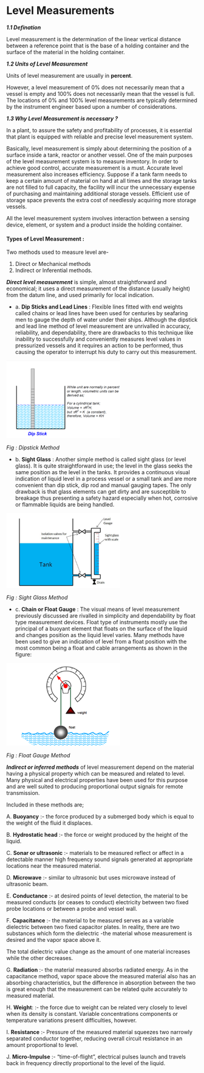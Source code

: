 # Level Measurements

__*1.1  Defination*__

Level measurement is the determination of the linear vertical distance between a reference point that is the base of a holding container and the surface of the material in the holding container.

__*1.2 Units of Level Measurement*__

Units of level measurement are usually in **percent**. </br>

However, a level measurement of 0% does not necessarily mean that a vessel is empty and 100% does not necessarily mean that the vessel is full. The locations of 0% and 100% level measurements are typically determined by the instrument engineer based upon a number of considerations.

__*1.3 Why Level Measurement is necessary ?*__
</br>

In a plant, to assure the safety and profitability of processes, it is essential that plant is equipped with reliable and precise level measurement system.

Basically, level measurement is simply about determining the position of a surface inside a tank, reactor or another vessel.
One of the main purposes of the level measurement system is to measure inventory. In order to achieve good control, accurate measurement is a must. Accurate level measurement also increases efficiency. Suppose if a tank farm needs to keep a certain amount of material on hand at all times and the storage tanks are not filled to full capacity, the facility will incur the unnecessary expense of purchasing and maintaining additional storage vessels. Efficient use of storage space prevents the extra cost of needlessly acquiring more storage vessels.

All the level measurement system involves interaction between a sensing device, element, or system and a product inside the holding container.

#### Types of Level Measurement :
Two methods used to measure level are-

1. Direct or Mechanical methods
2. Indirect or Inferential methods.

___Direct level measurement___ is simple, almost straightforward and economical; it uses a direct measurement of the distance (usually height) from the datum line, and used primarily for local indication.
* a. __Dip Sticks and Lead Lines__ :
Flexible lines fitted with end weights called chains or lead lines have been used for centuries by seafaring men to gauge the depth of water under their ships. Although the dipstick and lead line method of level measurement are unrivalled in accuracy, reliability, and dependability, there are drawbacks to this technique like inability to successfully and conveniently measures level values in pressurized vessels and it requires an action to be performed, thus causing the operator to interrupt his duty to carry out this measurement.

<img src="images/Dipstick Method.PNG" width ="300">

*Fig : Dipstick Method*
* b. __Sight Glass__ :
Another simple method is called sight glass (or level glass). It is quite straightforward in use; the level in the glass seeks the same position as the level in the tanks. It provides a continuous visual indication of liquid level in a process vessel or a small tank and are more convenient than dip stick, dip rod and manual gauging tapes. The only drawback is that glass elements can get dirty and are susceptible to breakage thus presenting a safety hazard especially when hot, corrosive or flammable liquids are being handled.

<img src="images/Sight Glass Method.PNG" width ="300">

*Fig : Sight Glass Method*

* c. __Chain or Float Gauge__ :
The visual means of level measurement previously discussed are rivalled in simplicity and dependability by float type measurement devices. Float type of instruments mostly use the principal of  a buoyant element that floats on the surface of the liquid and changes position as the liquid level varies.
Many methods have been used to give an indication of level from a float position with the most common being a float and cable arrangements as shown in the figure:

<img src="images/Float Gauge.PNG" width ="300">

*Fig : Float Gauge Method*


___Indirect or inferred methods___ of level measurement depend on the material having a physical property which can be measured and related to level. Many physical and electrical properties have been used for this purpose and are well suited to producing proportional output signals for remote transmission.

Included in these methods are;

A. __Buoyancy__ :-
the force produced by a submerged body which is equal to the weight of the fluid it displaces.

B. __Hydrostatic head__ :-
the force or weight produced by the height of the liquid.

C. __Sonar or ultrasonic__ :-
materials to be measured reflect or affect in a detectable manner high frequency sound signals generated at appropriate locations near the measured material.

D. __Microwave__ :-
similar to ultrasonic but uses microwave instead of ultrasonic beam.

E. __Conductance__ :-
at desired points of level detection, the material to be measured conducts (or ceases to conduct) electricity between two fixed probe locations or between a probe and vessel wall.

F. __Capacitance__ :-
the material to be measured serves as a variable dielectric between two fixed capacitor plates. In reality, there are two substances which form the dielectric -the material whose measurement is desired and the vapor space above it.

The total dielectric value change as the amount of one material increases while the other decreases.

G. __Radiation__ :-
the material measured absorbs radiated energy. As in the capacitance method, vapor space above the measured material also has an absorbing characteristics, but the difference in absorption between the two is great enough that the measurement can be related quite accurately to measured material.

H. __Weight__: :-
the force due to weight can be related very closely to level when its density is constant. Variable concentrations components or temperature variations present difficulties, however.

I. __Resistance__ :-
Pressure of the measured material squeezes two narrowly separated conductor together, reducing overall circuit resistance in an amount proportional to level.

J. __Micro-Impulse__ :-
“time-of-flight”, electrical pulses launch and travels back in frequency directly proportional to the level of the liquid.
